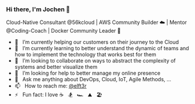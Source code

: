 ### Hi there, I'm Jochen 👋

Cloud-Native Consultant @56kcloud | AWS Community Builder ☁️ | Mentor @Coding-Coach | Docker Community Leader 🐳

- 🔭 &nbsp; I’m currently helping our customers on their journey to the Cloud
- 🌱 &nbsp; I’m currently learning to better understand the dynamic of teams and
  how to implement the technology that works best for them
- 👯 &nbsp; I’m looking to collaborate on ways to abstract the complexity of
  systems and better visualize them
- 🤔 &nbsp; I’m looking for help to better manage my online presence
- 💬 &nbsp; Ask me anything about DevOps, Cloud, IoT, Agile Methods, ...
- 📫 &nbsp; How to reach me: [@elft3r](https://twitter.com/elft3r)
- ⚡ &nbsp; Fun fact: I love :coffee: &nbsp; :snowboarder: &nbsp; :racing_car: &nbsp;
  :mountain: &nbsp; :beach_umbrella:
